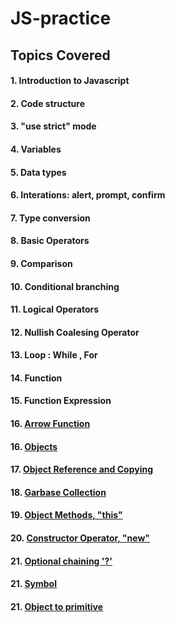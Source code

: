 # JS-practice 
## Topics Covered
#### 1. Introduction to Javascript
#### 2. Code structure
#### 3. "use strict" mode
#### 4. Variables
#### 5. Data types
#### 6. Interations: alert, prompt, confirm
#### 7. Type conversion
#### 8. Basic Operators
#### 9. Comparison
#### 10. Conditional branching
#### 11. Logical Operators
#### 12. Nullish Coalesing Operator
#### 13. Loop : While , For
#### 14. Function
#### 15. Function Expression
#### 16. [Arrow Function](https://github.com/codehub7/JS-practice/blob/main/arrow-func.js)
#### 16. [Objects](https://github.com/codehub7/JS-practice/blob/main/objects.js)
#### 17. [Object Reference and Copying](https://github.com/codehub7/JS-practice/blob/main/object-ref.js)
#### 18. [Garbase Collection](https://github.com/codehub7/JS-practice/blob/main/garbase-collection.js)
#### 19. [Object Methods, "this" ](https://github.com/codehub7/JS-practice/blob/main/this.js)
#### 20. [Constructor Operator, "new" ](https://github.com/codehub7/JS-practice/blob/main/new-op.js)
#### 21. [Optional chaining '?' ](https://github.com/codehub7/JS-practice/blob/main/optional-chaining.js)
#### 21. [Symbol ](https://github.com/codehub7/JS-practice/blob/main/symbol.js)
#### 21. [Object to primitive ](https://github.com/codehub7/JS-practice/blob/main/object-to-primitive.js)